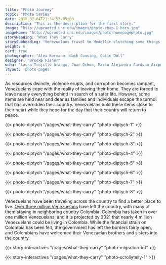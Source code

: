 ```yaml
---
title: "Photo Journey"
topic: "Photo Series"
date: 2019-02-04T21:34:53-05:00
description: "This is the description for the first story."
image: "http://uprooted.unc.edu/images/photo-chap-1-hero.jpg"
imageHome: "http://uprooted.unc.edu/images/photo-homepagephoto.jpg"
storyHeading: "What They Carry"
storySubheading: "Venezuelans travel to Medellín clutching some things with a tighter grip"
weight: 6
card: true
photographer: "Alex Kormann, Nash Consing, Catie Dull"
designer: "Brooke Fisher"
udea: "Laura Trujillo Arango, Juan Ochoa, Maria Alejandra Cardona Aizpurua"
layout: 'photo-pages'
---
```


As resources dwindle, violence erupts, and corruption becomes rampant, Venezuelans cope with the reality of leaving their home. They are forced to leave nearly everything behind in search of a safer life. However, some items are held near and dear as families and individuals escape the turmoil that has overridden their country. Venezuelans hold these items close to their heart while they hope for the day that their country will return to peace.

<!-- this one is for Kiara -->
{{< photo-diptych "/pages/what-they-carry" "photo-diptych-1" >}}

<div class="photo__line"></div>


<!-- this one is for Deylena and Jonathan -->
{{< photo-diptych "/pages/what-they-carry" "photo-diptych-2" >}}

<div class="photo__line"></div>

<!-- this one is for the third one -->
{{< photo-diptych "/pages/what-they-carry" "photo-diptych-3" >}}

<div class="photo__line"></div>

<!-- this one is for Andrea -->
{{< photo-diptych "/pages/what-they-carry" "photo-diptych-4" >}}

<div class="photo__line"></div>

<!-- this one is for Jeedri -->
{{< photo-diptych "/pages/what-they-carry" "photo-diptych-5" >}}

<div class="photo__line"></div>

<!-- this one is for the blanket item -->
{{< photo-diptych "/pages/what-they-carry" "photo-diptych-6" >}}

<div class="photo__line"></div>

<!-- this one is for Carlos the musician/chef -->
{{< photo-diptych "/pages/what-they-carry" "photo-diptych-7" >}}

<!-- this one is for Elizbaeth -->
{{< photo-diptych "/pages/what-they-carry" "photo-diptych-8" >}}

<div class="photo__line"></div>

Venezuelans have been traveling across the country to find a better place to live. <a href="https://www.nytimes.com/2019/02/20/world/americas/venezuela-refugees-colombia.html" target="_blank">Over three million Venezuelans</a> have left the country, with many of them staying in neighboring country Colombia. Colombia has taken in over one million Venezuelans, and it is projected by 2021 that nearly 4 million Venezuelans could be living in Colombia. While the financial strain on Colombia has been felt, the government has left the borders fairly open, and Colombians have welcomed their Venezuelan brothers and sisters into the country. 

{{< story-interactives "/pages/what-they-carry" "photo-migration-int" >}}

{{< story-interactives "/pages/what-they-carry" "photo-scrollytelly-1" >}}